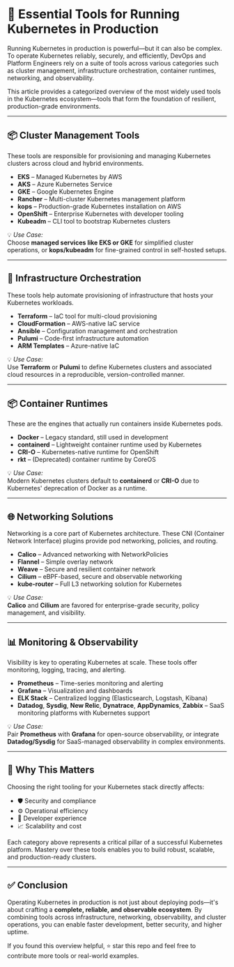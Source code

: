 # 🚀 Essential Tools for Running Kubernetes in Production

Running Kubernetes in production is powerful—but it can also be complex. To operate Kubernetes reliably, securely, and efficiently, DevOps and Platform Engineers rely on a suite of tools across various categories such as cluster management, infrastructure orchestration, container runtimes, networking, and observability.

This article provides a categorized overview of the most widely used tools in the Kubernetes ecosystem—tools that form the foundation of resilient, production-grade environments.

---

## 📦 Cluster Management Tools

These tools are responsible for provisioning and managing Kubernetes clusters across cloud and hybrid environments.

- **EKS** – Managed Kubernetes by AWS
- **AKS** – Azure Kubernetes Service
- **GKE** – Google Kubernetes Engine
- **Rancher** – Multi-cluster Kubernetes management platform
- **kops** – Production-grade Kubernetes installation on AWS
- **OpenShift** – Enterprise Kubernetes with developer tooling
- **Kubeadm** – CLI tool to bootstrap Kubernetes clusters

💡 *Use Case:*  
Choose **managed services like EKS or GKE** for simplified cluster operations, or **kops/kubeadm** for fine-grained control in self-hosted setups.

---

## 🔧 Infrastructure Orchestration

These tools help automate provisioning of infrastructure that hosts your Kubernetes workloads.

- **Terraform** – IaC tool for multi-cloud provisioning
- **CloudFormation** – AWS-native IaC service
- **Ansible** – Configuration management and orchestration
- **Pulumi** – Code-first infrastructure automation
- **ARM Templates** – Azure-native IaC

💡 *Use Case:*  
Use **Terraform** or **Pulumi** to define Kubernetes clusters and associated cloud resources in a reproducible, version-controlled manner.

---

## 📦 Container Runtimes

These are the engines that actually run containers inside Kubernetes pods.

- **Docker** – Legacy standard, still used in development
- **containerd** – Lightweight container runtime used by Kubernetes
- **CRI-O** – Kubernetes-native runtime for OpenShift
- **rkt** – (Deprecated) container runtime by CoreOS

💡 *Use Case:*  
Modern Kubernetes clusters default to **containerd** or **CRI-O** due to Kubernetes' deprecation of Docker as a runtime.

---

## 🌐 Networking Solutions

Networking is a core part of Kubernetes architecture. These CNI (Container Network Interface) plugins provide pod networking, policies, and routing.

- **Calico** – Advanced networking with NetworkPolicies
- **Flannel** – Simple overlay network
- **Weave** – Secure and resilient container network
- **Cilium** – eBPF-based, secure and observable networking
- **kube-router** – Full L3 networking solution for Kubernetes

💡 *Use Case:*  
**Calico** and **Cilium** are favored for enterprise-grade security, policy management, and visibility.

---

## 📊 Monitoring & Observability

Visibility is key to operating Kubernetes at scale. These tools offer monitoring, logging, tracing, and alerting.

- **Prometheus** – Time-series monitoring and alerting
- **Grafana** – Visualization and dashboards
- **ELK Stack** – Centralized logging (Elasticsearch, Logstash, Kibana)
- **Datadog**, **Sysdig**, **New Relic**, **Dynatrace**, **AppDynamics**, **Zabbix** – SaaS monitoring platforms with Kubernetes support

💡 *Use Case:*  
Pair **Prometheus** with **Grafana** for open-source observability, or integrate **Datadog/Sysdig** for SaaS-managed observability in complex environments.

---

## 🧠 Why This Matters

Choosing the right tooling for your Kubernetes stack directly affects:

- 🛡️ Security and compliance
- ⚙️ Operational efficiency
- 🧪 Developer experience
- 📈 Scalability and cost

Each category above represents a critical pillar of a successful Kubernetes platform. Mastery over these tools enables you to build robust, scalable, and production-ready clusters.

---

## ✅ Conclusion

Operating Kubernetes in production is not just about deploying pods—it's about crafting a **complete, reliable, and observable ecosystem**. By combining tools across infrastructure, networking, observability, and cluster operations, you can enable faster development, better security, and higher uptime.

If you found this overview helpful, ⭐ star this repo and feel free to contribute more tools or real-world examples.
